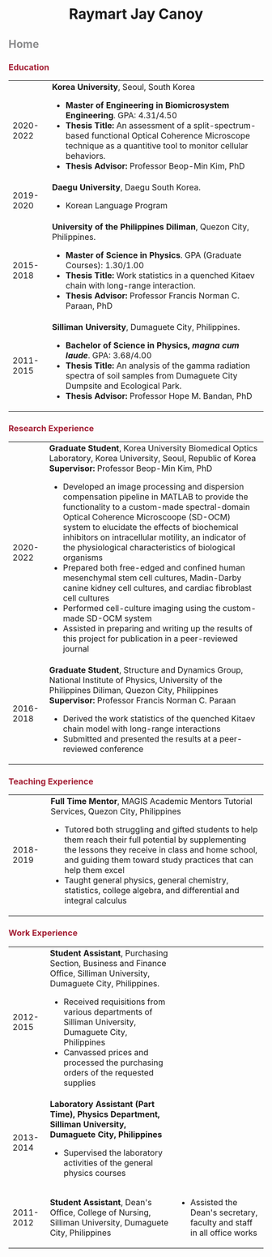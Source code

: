 <p align='center'>
  <h1 align='center'>
    Raymart Jay Canoy<br>
  </h1>
</p>
<p>
  <h2 style="color: rgb(138,139,140)">
    Home
  </h2>
    <h3 style="color: rgb(163,31,52)">
      Education
    </h3>
      <table>
        <tr>
          <td>2020-2022</td>
          <td><b>Korea University</b>, Seoul, South Korea
          <ul>
            <li><b>Master of Engineering in Biomicrosystem Engineering</b>. GPA: 4.31/4.50</li>
            <li><b>Thesis Title:</b> An assessment of a split-spectrum-based functional Optical Coherence Microscope technique as a quantitive tool to monitor cellular behaviors.</li>
            <li><b>Thesis Advisor:</b> Professor Beop-Min Kim, PhD</li>
          </ul>
          </td>
        </tr>
        <tr>
          <td>2019-2020</td>
          <td><b>Daegu University</b>, Daegu South Korea.
            <ul>
              <li>Korean Language Program</li>
            </ul>
          </td>
        </tr>
        <tr>
          <td>2015-2018</td>
          <td><b>University of the Philippines Diliman</b>, Quezon City, Philippines.
            <ul>
              <li><b>Master of Science in Physics</b>. GPA (Graduate Courses): 1.30/1.00</li>
              <li><b>Thesis Title:</b> Work statistics in a quenched Kitaev chain with long-range interaction.</li>
              <li><b>Thesis Advisor:</b> Professor Francis Norman C. Paraan, PhD</li>
            </ul>
          </td>
        </tr>
        <tr>
          <td>2011-2015</td>
          <td><b>Silliman University</b>, Dumaguete City, Philippines.
            <ul>
              <li><b>Bachelor of Science in Physics, <i>magna cum laude</i></b>. GPA: 3.68/4.00</li>
              <li><b>Thesis Title:</b> An analysis of the gamma radiation spectra of soil samples from Dumaguete City Dumpsite and Ecological Park.</li>
              <li><b>Thesis Advisor:</b> Professor Hope M. Bandan, PhD</li>
            </ul>
          </td>
        </tr>
      </table>
</p>
<p>
    <h3 style="color: rgb(163,31,52)">
      Research Experience
    </h3>
      <table>
        <tr>
          <td>2020-2022</td>
          <td><b>Graduate Student</b>, Korea University Biomedical Optics Laboratory, Korea University, Seoul, Republic of Korea<br>
          <b>Supervisor:</b> Professor Beop-Min Kim, PhD
          <ul>
          <li>Developed an image processing and dispersion compensation pipeline in MATLAB to provide the functionality to a custom-made spectral-domain Optical Coherence Microscoope (SD-OCM) system to elucidate the effects of biochemical inhibitors on intracellular motility, an indicator of the physiological characteristics of biological organisms</li>
          <li>Prepared both free-edged and confined human mesenchymal stem cell cultures, Madin-Darby canine kidney cell cultures, and cardiac fibroblast cell cultures</li>
          <li>Performed cell-culture imaging using the custom-made SD-OCM system</li>
          <li>Assisted in preparing and writing up the results of this project for publication in a peer-reviewed journal</li>
          </ul>
          </td>
        </tr>
        <tr>
          <td>2016-2018</td>
          <td><b>Graduate Student</b>, Structure and Dynamics Group, National Institute of Physics, University of the Philippines Diliman, Quezon City, Philippines<br>
          <b>Supervisor:</b> Professor Francis Norman C. Paraan
          <ul>
          <li>Derived the work statistics of the quenched Kitaev chain model with long-range interactions</li>
          <li>Submitted and presented the results at a peer-reviewed conference</li>
          </ul>
          </td>
        </tr>
      </table>
</p>
<p>
    <h3 style="color: rgb(163, 31, 52)">
      Teaching Experience
    </h3>
      <table>
        <tr>
        <td>2018-2019</td>
        <td><b>Full Time Mentor</b>, MAGIS Academic Mentors Tutorial Services, Quezon City, Philippines
        <ul>
        <li>Tutored both struggling and gifted students to help them reach their full potential by supplementing the lessons they receive in class and home school, and guiding them toward study practices that can help them excel</li>
        <li>Taught general physics, general chemistry, statistics, college algebra, and differential and integral calculus</li>
        </ul>
        </td>
        </tr>
      </table>
</p>
<p>
    <h3 style="color: rgb(163, 31, 52)">
      Work Experience
    </h3>
      <table>
        <tr>
        <td>2012-2015</td>
        <td><b>Student Assistant</b>, Purchasing Section, Business and Finance Office, Silliman University, Dumaguete City, Philippines.
        <ul>
        <li>Received requisitions from various departments of Silliman University, Dumaguete City, Philippines</li>
        <li>Canvassed prices and processed the purchasing orders of the requested supplies</li>
        </ul>
        </td>
        </tr>
        <tr>
        <td>2013-2014</td>
        <td><b>Laboratory Assistant (Part Time), Physics Department, Silliman University, Dumaguete City, Philippines</b>
        <ul>
        <li>Supervised the laboratory activities of the general physics courses</li>
        </ul>
        </td>
        </tr>
        <tr>
        <td>2011-2012</td>
        <td><b>Student Assistant</b>, Dean's Office, College of Nursing, Silliman University, Dumaguete City, Philippines
        <td>
        <ul>
        <li>Assisted the Dean's secretary, faculty and staff in all office works</li>
        </ul>
        </tr>
      </table>
</p>

